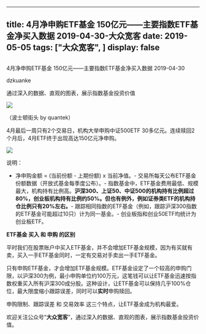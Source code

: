 
---
title:   4月净申购ETF基金 150亿元——主要指数ETF基金净买入数据 2019-04-30-大众宽客
date: 2019-05-05
tags: ["大众宽客", ]
display: false
---


## 



4月净申购ETF基金 150亿元——主要指数ETF基金净买入数据 2019-04-30




dzkuanke




通过深入的数据、直观的图表，展示指数基金投资价值


<img class="rich_pages" data-copyright="0" data-ratio="0.6859375" data-s="300,640" src="https://mmbiz.qpic.cn/mmbiz_jpg/PKw3FQPmhIhL9HkJPtibhT2xCsvSR4BbYicFmafVh0gsmYhibuumbbicwjXCAefbyvsponqDTlw4RxesvwN0Pib0ogw/640?wx_fmt=jpeg" data-type="jpeg" data-w="1280" style=""/>

（波士顿街头 by quantek）





4月最后一周只有2个交易日，机构大举申购中证500ETF 30多亿元。连续赎回2个月后，4月ETF终于出现高达150亿元净申购。



<img class="rich_pages" data-copyright="0" data-ratio="1.9481481481481482" data-s="300,640" src="https://mmbiz.qpic.cn/mmbiz_png/PKw3FQPmhIiavubN7vicVzwfQQ0ztKekyJajsmvbJWOB661WAUEFOLBB9sfibPDmgPXNkbicsywChLIk3C2Ts8PwmQ/640?wx_fmt=png" data-type="png" data-w="540" style=""/>



说明：
- 净申购金额 = (当前份额 - 上期份额) x 当前净值。- 交易所每天公布ETF基金份额数据（开放式基金每季度公布）。- 指数基金中，ETF基金费用最低、规模最大，机构持有比例高。**沪深300、上证50、中证500的机构持有比例超过80%，创业板机构持有比例约50%。但也有例外，例如证券类ETF的机构持仓比例只有20%左右。**- 跟踪相同指数的ETF基金（例如，跟踪沪深300指数的ETF基金可能超过10只）计为同一基金。- 创业板指和创业50ETF均统计为创业板ETF。




**ETF基金 买入 和 申购 的区别**



平时我们在股票账户中买入ETF基金，并不会增加ETF基金规模，因为有买就有卖，买入一手ETF基金同时，一定有交易对手卖出一手ETF基金。



只有申购ETF基金，才会增加ETF基金规模。ETF基金设定了一个较高的申购门限，以沪深300为例，最小申购单位约100万元，这笔钱可以让ETF基金迅速按指数权重买入所有沪深300成分股。这种设计，让ETF基金可以保持几乎100%仓位，最大限度缩小跟踪误差，同时可以**实时**申购赎回。



申购限制、跟踪误差 和 交易效率 这三个特点，让ETF基金成为机构最爱。





欢迎关注公众号“**大众宽客**”，通过深入的数据、直观的图表，展示指数基金投资价值。








